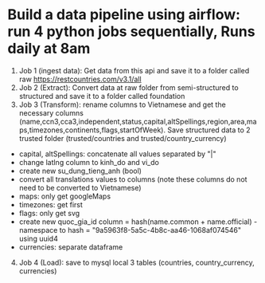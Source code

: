 # Build a data pipeline using airflow: run 4 python jobs sequentially, Runs daily at 8am
1. Job 1 (ingest data): Get data from this api and save it to a folder called raw https://restcountries.com/v3.1/all
2. Job 2 (Extract): Convert data at raw folder from semi-structured to structured and save it to a folder called foundation
3. Job 3 (Transform): rename columns to Vietnamese and get the necessary columns (name,ccn3,cca3,independent,status,capital,altSpellings,region,area,maps,timezones,continents,flags,startOfWeek). Save structured data to 2 trusted folder (trusted/countries and trusted/country_currency)
- capital, altSpellings: concatenate all values ​​separated by "|"
- change latlng column to kinh_do and vi_do
- create new su_dung_tieng_anh (bool)
- convert all translations values ​​to columns (note these columns do not need to be converted to Vietnamese)
- maps: only get googleMaps
- timezones: get first
- flags: only get svg
- create new quoc_gia_id column = hash(name.common + name.official) -namespace to hash = "9a5963f8-5a5c-4b8c-aa46-1068af074546" using uuid4
- currencies: separate dataframe 
4. Job 4 (Load): save to mysql local 3 tables (countries, country_currency, currencies)
